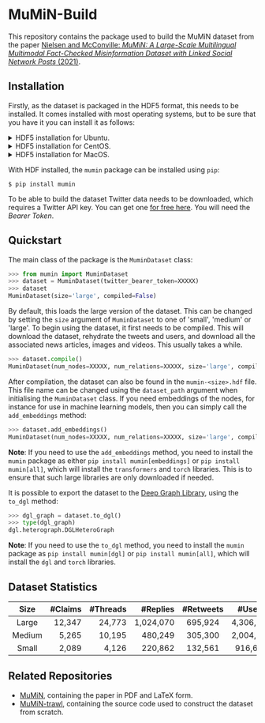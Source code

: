 # MuMiN-Build
This repository contains the package used to build the MuMiN dataset from the
paper [Nielsen and McConville: _MuMiN: A Large-Scale Multilingual Multimodal
Fact-Checked Misinformation Dataset with Linked Social Network Posts_
(2021)](https://openreview.net/forum?id=sOLdMFkQe7).


## Installation
Firstly, as the dataset is packaged in the HDF5 format, this needs to be
installed. It comes installed with most operating systems, but to be sure that
you have it you can install it as follows:

<details>
    <summary>HDF5 installation for Ubuntu.</summary>

    <p>
    ```shell
        apt install libhdf5-dev libhdf5-serial-dev
    ```
    </p>
</details>
<details>
    <summary>HDF5 installation for CentOS.</summary>

    <p>
    ```shell
        yum install hdf5-devel
    ```
    </p>
</details>
<details>
    <summary>HDF5 installation for MacOS.</summary>

    <p>
    ```shell
        brew install hdf5
    ```
    </p>
</details>

With HDF installed, the `mumin` package can be installed using `pip`:
```shell
$ pip install mumin
```

To be able to build the dataset Twitter data needs to be downloaded, which
requires a Twitter API key. You can get one
[for free here](https://developer.twitter.com/en/portal/dashboard). You will
need the _Bearer Token_.


## Quickstart
The main class of the package is the `MuminDataset` class:
```python
>>> from mumin import MuminDataset
>>> dataset = MuminDataset(twitter_bearer_token=XXXXX)
>>> dataset
MuminDataset(size='large', compiled=False)
```

By default, this loads the large version of the dataset. This can be changed by
setting the `size` argument of `MuminDataset` to one of 'small', 'medium' or
'large'. To begin using the dataset, it first needs to be compiled. This will
download the dataset, rehydrate the tweets and users, and download all the
associated news articles, images and videos. This usually takes a while.
```python
>>> dataset.compile()
MuminDataset(num_nodes=XXXXX, num_relations=XXXXX, size='large', compiled=True)
```

After compilation, the dataset can also be found in the `mumin-<size>.hdf`
file. This file name can be changed using the `dataset_path` argument when
initialising the `MuminDataset` class. If you need embeddings of the nodes, for
instance for use in machine learning models, then you can simply call the
`add_embeddings` method:
```python
>>> dataset.add_embeddings()
MuminDataset(num_nodes=XXXXX, num_relations=XXXXX, size='large', compiled=True)
```

**Note**: If you need to use the `add_embeddings` method, you need to install
the `mumin` package as either `pip install mumin[embeddings]` or `pip install
mumin[all]`, which will install the `transformers` and `torch` libraries. This
is to ensure that such large libraries are only downloaded if needed.

It is possible to export the dataset to the
[Deep Graph Library](https://www.dgl.ai/), using the `to_dgl` method:
```python
>>> dgl_graph = dataset.to_dgl()
>>> type(dgl_graph)
dgl.heterograph.DGLHeteroGraph
```

**Note**: If you need to use the `to_dgl` method, you need to install the
`mumin` package as `pip install mumin[dgl]` or `pip install mumin[all]`, which
will install the `dgl` and `torch` libraries.


## Dataset Statistics

| Size   | #Claims | #Threads | #Replies  | #Retweets |  #Users    | #Languages | %Misinfo |
| :---:  | ---:    | ---:     | ---:      | :---:     | :---:      | :---:      | :---:    |
| Large  | 12,347  | 24,773   | 1,024,070 | 695,924   | 4,306,272  | 41         | 94.57%   |
| Medium | 5,265   | 10,195   | 480,249   | 305,300   | 2,004,300  | 37         | 94.07%   |
| Small  | 2,089   | 4,126    | 220,862   | 132,561   | 916,697    | 35         | 92.87%   |


## Related Repositories
- [MuMiN](https://github.com/CLARITI-REPHRAIN/mumin), containing the
  paper in PDF and LaTeX form.
- [MuMiN-trawl](https://github.com/CLARITI-REPHRAIN/mumin-trawl),
  containing the source code used to construct the dataset from scratch.
